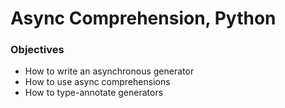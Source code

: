 # Async Comprehension, Python

### Objectives
- How to write an asynchronous generator
- How to use async comprehensions
- How to type-annotate generators
